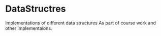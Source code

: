 # DataStructres
Implementations of different data structures
As part of course work and other implementaions.
